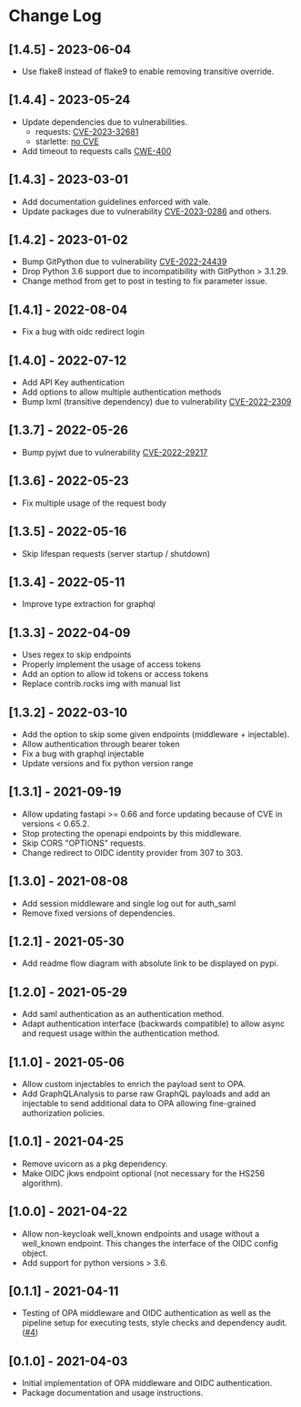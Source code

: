 # Change Log

## [1.4.5] - 2023-06-04
- Use flake8 instead of flake9 to enable removing transitive override.

## [1.4.4] - 2023-05-24
- Update dependencies due to vulnerabilities.
  - requests: [CVE-2023-32681](https://github.com/advisories/GHSA-j8r2-6x86-q33q)
  - starlette: [no CVE](https://github.com/advisories/GHSA-v5gw-mw7f-84px)
- Add timeout to requests calls [CWE-400](https://cwe.mitre.org/data/definitions/400.html)

## [1.4.3] - 2023-03-01
- Add documentation guidelines enforced with vale.
- Update packages due to vulnerability [CVE-2023-0286](https://github.com/advisories/GHSA-x4qr-2fvf-3mr5) and others.

## [1.4.2] - 2023-01-02
- Bump GitPython due to vulnerability [CVE-2022-24439](https://github.com/advisories/GHSA-hcpj-qp55-gfph)
- Drop Python 3.6 support due to incompatibility with GitPython > 3.1.29.
- Change method from get to post in testing to fix parameter issue.

## [1.4.1] - 2022-08-04
- Fix a bug with oidc redirect login

## [1.4.0] - 2022-07-12
- Add API Key authentication
- Add options to allow multiple authentication methods
- Bump lxml (transitive dependency) due to vulnerability [CVE-2022-2309](https://github.com/advisories/GHSA-wrxv-2j5q-m38w)

## [1.3.7] - 2022-05-26
- Bump pyjwt due to vulnerability [CVE-2022-29217](https://github.com/advisories/GHSA-ffqj-6fqr-9h24)

## [1.3.6] - 2022-05-23
- Fix multiple usage of the request body

## [1.3.5] - 2022-05-16
- Skip lifespan requests (server startup / shutdown)

## [1.3.4] - 2022-05-11
- Improve type extraction for graphql

## [1.3.3] - 2022-04-09
- Uses regex to skip endpoints
- Properly implement the usage of access tokens
- Add an option to allow id tokens or access tokens
- Replace contrib.rocks img with manual list

## [1.3.2] - 2022-03-10
- Add the option to skip some given endpoints (middleware + injectable).
- Allow authentication through bearer token
- Fix a bug with graphql injectable
- Update versions and fix python version range

## [1.3.1] - 2021-09-19

- Allow updating fastapi >= 0.66 and force updating because of CVE in
  versions < 0.65.2.
- Stop protecting the openapi endpoints by this middleware.
- Skip CORS "OPTIONS" requests.
- Change redirect to OIDC identity provider from 307 to 303.

## [1.3.0] - 2021-08-08

- Add session middleware and single log out for auth_saml
- Remove fixed versions of dependencies.

## [1.2.1] - 2021-05-30

- Add readme flow diagram with absolute link to be displayed on pypi.

## [1.2.0] - 2021-05-29

- Add saml authentication as an authentication method.
- Adapt authentication interface (backwards compatible) to allow async and
  request usage within the authentication method.

## [1.1.0] - 2021-05-06

- Allow custom injectables to enrich the payload sent to OPA.
- Add GraphQLAnalysis to parse raw GraphQL payloads and add an injectable to
  send additional data to OPA allowing fine-grained authorization policies.

## [1.0.1] - 2021-04-25

- Remove uvicorn as a pkg dependency.
- Make OIDC jkws endpoint optional (not necessary for the HS256 algorithm).

## [1.0.0] - 2021-04-22

- Allow non-keycloak well_known endpoints and usage without a well_known
  endpoint. This changes the interface of the OIDC config object.
- Add support for python versions > 3.6.

## [0.1.1] - 2021-04-11

- Testing of OPA middleware and OIDC authentication as well as the
  pipeline setup for executing tests, style checks and dependency audit.
  ([#4](https://github.com/busykoala/fastapi-opa/pull/4))
  
## [0.1.0] - 2021-04-03

- Initial implementation of OPA middleware and OIDC authentication.
- Package documentation and usage instructions.
